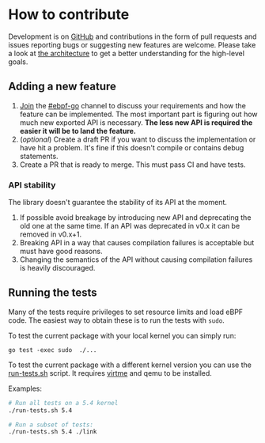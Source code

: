 # How to contribute

Development is on [GitHub](https://github.com/xiaofsec/ebpf) and contributions in
the form of pull requests and issues reporting bugs or suggesting new features
are welcome. Please take a look at [the architecture](ARCHITECTURE.md) to get
a better understanding for the high-level goals.

## Adding a new feature

1. [Join](https://ebpf.io/slack) the
[#ebpf-go](https://cilium.slack.com/messages/ebpf-go) channel to discuss your requirements and how the feature can be implemented. The most important part is figuring out how much new exported API is necessary. **The less new API is required the easier it will be to land the feature.**
2. (*optional*) Create a draft PR if you want to discuss the implementation or have hit a problem. It's fine if this doesn't compile or contains debug statements.
3. Create a PR that is ready to merge. This must pass CI and have tests.

### API stability

The library doesn't guarantee the stability of its API at the moment.

1. If possible avoid breakage by introducing new API and deprecating the old one
   at the same time. If an API was deprecated in v0.x it can be removed in v0.x+1.
2. Breaking API in a way that causes compilation failures is acceptable but must
   have good reasons.
3. Changing the semantics of the API without causing compilation failures is
   heavily discouraged.

## Running the tests

Many of the tests require privileges to set resource limits and load eBPF code.
The easiest way to obtain these is to run the tests with `sudo`.

To test the current package with your local kernel you can simply run:
```
go test -exec sudo  ./...
```

To test the current package with a different kernel version you can use the [run-tests.sh](run-tests.sh) script.
It requires [virtme](https://github.com/amluto/virtme) and qemu to be installed.

Examples:

```bash
# Run all tests on a 5.4 kernel
./run-tests.sh 5.4

# Run a subset of tests:
./run-tests.sh 5.4 ./link
```

